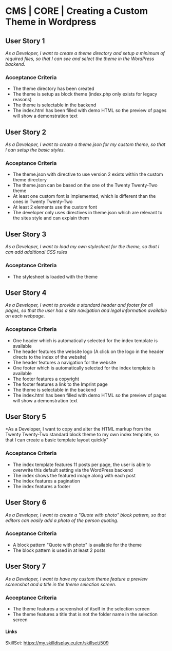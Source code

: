 # CMS | CORE | Creating a Custom Theme in Wordpress
## User Story 1
*As a Developer, I want to create a theme directory and setup a minimum of required files, so that I can see and select the theme in the WordPress backend.*

### Acceptance Criteria
- The theme directory has been created
- The theme is setup as block theme (index.php only exists for legacy reasons)
- The theme is selectable in the backend
- The index.html has been filled with demo HTML so the preview of pages will show a demonstration text

## User Story 2
*As a Developer, I want to create a theme.json for my custom theme, so that I can setup the basic styles.*

### Acceptance Criteria
- The theme.json with directive to use version 2 exists within the custom theme directory
- The theme.json can be based on the one of the Twenty Twenty-Two theme
- At least one custom font is implemented, which is different than the ones in Twenty Twenty-Two
- At least 2 elements use the custom font
- The developer only uses directives in theme.json which are relevant to the sites style and can explain them

## User Story 3
*As a Developer, I want to load my own stylesheet for the theme, so that I can add additional CSS rules*

### Acceptance Criteria
- The stylesheet is loaded with the theme

## User Story 4
*As a Developer, I want to provide a standard header and footer for all pages, so that the user has a site navigation and legal information available on each webpage.*

### Acceptance Criteria
- One header which is automatically selected for the index template is available
- The header features the website logo (A click on the logo in the header directs to the index of the website)
- The header features a navigation for the website
- One footer which is automatically selected for the index template is available
- The footer features a copyright
- The footer features a link to the Imprint page 
- The theme is selectable in the backend
- The index.html has been filled with demo HTML so the preview of pages will show a demonstration text

## User Story 5
*As a Developer, I want to copy and alter the HTML markup from the Twenty Twenty-Two standard block theme to my own index template, so that I can create a basic template layout quickly"

### Acceptance Criteria
- The index template features 11 posts per page, the user is able to overwrite this default setting via the WordPress backend
- The index shows the featured image along with each post
- The index features a pagination
- The index features a footer

## User Story 6
*As a Developer, I want to create a "Quote with photo" block pattern, so that editors can easily add a photo of the person quoting.*

### Acceptance Criteria
- A block pattern "Quote with photo" is available for the theme
- The block pattern is used in at least 2 posts

## User Story 7
*As a Developer, I want to have my custom theme feature a preview screenshot and a title in the theme selection screen.*

### Acceptance Criteria
- The theme features a screenshot of itself in the selection screen
- The theme features a title that is not the folder name in the selection screen

#### Links
SkillSet: https://my.skilldisplay.eu/en/skillset/509
